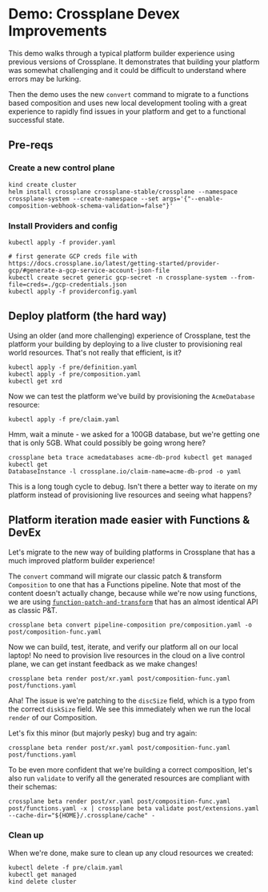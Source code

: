 # Demo: Crossplane Devex Improvements

This demo walks through a typical platform builder experience using previous
versions of Crossplane. It demonstrates that building your platform was somewhat
challenging and it could be difficult to understand where errors may be lurking.

Then the demo uses the new `convert` command to migrate to a functions based
composition and uses new local development tooling with a great experience to
rapidly find issues in your platform and get to a functional successful state.

## Pre-reqs

### Create a new control plane
```
kind create cluster
helm install crossplane crossplane-stable/crossplane --namespace crossplane-system --create-namespace --set args='{"--enable-composition-webhook-schema-validation=false"}'
```

### Install Providers and config
```
kubectl apply -f provider.yaml

# first generate GCP creds file with https://docs.crossplane.io/latest/getting-started/provider-gcp/#generate-a-gcp-service-account-json-file
kubectl create secret generic gcp-secret -n crossplane-system --from-file=creds=./gcp-credentials.json
kubectl apply -f providerconfig.yaml
```

## Deploy platform (the hard way)

Using an older (and more challenging) experience of Crossplane, test the
platform your building by deploying to a live cluster to provisioning real world
resources. That's not really that efficient, is it?

```
kubectl apply -f pre/definition.yaml
kubectl apply -f pre/composition.yaml
kubectl get xrd
```

Now we can test the platform we've build by provisioning the `AcmeDatabase`
resource:
```
kubectl apply -f pre/claim.yaml
```

Hmm, wait a minute - we asked for a 100GB database, but we're getting one that
is only 5GB. What could possibly be going wrong here?
```
crossplane beta trace acmedatabases acme-db-prod kubectl get managed kubectl get
DatabaseInstance -l crossplane.io/claim-name=acme-db-prod -o yaml
```

This is a long tough cycle to debug. Isn't there a better way to iterate on my
platform instead of provisioning live resources and seeing what happens?


## Platform iteration made easier with Functions & DevEx

Let's migrate to the new way of building platforms in Crossplane that has a much
improved platform builder experience!

The `convert` command will migrate our classic patch & transform `Composition`
to one that has a Functions pipeline. Note that most of the content doesn't
actually change, because while we're now using functions, we are using
[`function-patch-and-transform`](https://github.com/crossplane-contrib/function-patch-and-transform/)
that has an almost identical API as classic P&T.

```
crossplane beta convert pipeline-composition pre/composition.yaml -o post/composition-func.yaml
```

Now we can build, test, iterate, and verify our platform all on our local
laptop! No need to provision live resources in the cloud on a live control
plane, we can get instant feedback as we make changes!

```
crossplane beta render post/xr.yaml post/composition-func.yaml post/functions.yaml
```

Aha! The issue is we're patching to the `discSize` field, which is a typo from
the correct `diskSize` field. We see this immediately when we run the local
`render` of our Composition.

Let's fix this minor (but majorly pesky) bug and try again:

```
crossplane beta render post/xr.yaml post/composition-func.yaml post/functions.yaml
```

To be even more confident that we're building a correct composition, let's also
run `validate` to verify all the generated resources are compliant with their
schemas:
```
crossplane beta render post/xr.yaml post/composition-func.yaml post/functions.yaml -x | crossplane beta validate post/extensions.yaml --cache-dir="${HOME}/.crossplane/cache" -
```

### Clean up

When we're done, make sure to clean up any cloud resources we created:
```
kubectl delete -f pre/claim.yaml
kubectl get managed
kind delete cluster
```